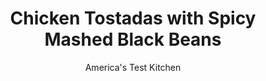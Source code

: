 ---
layout: ../../layouts/MarkdownPostLayout.astro
title: Chicken Tostadas with Spicy Mashed Black Beans
author: America's Test Kitchen
pubDate: 2023-03-15
description: "For this weeknight meal, we add Ro-tel Diced Tomatoes &amp; Green Chilies and fresh cilantro to the mashed black beans to contribute both texture and flavor."
image_url: https://res.cloudinary.com/hksqkdlah/image/upload/ar_1:1,c_fill,dpr_2.0,f_auto,fl_lossy.progressive.strip_profile,g_faces:auto,q_auto:low,w_344/23723_sfs-chicken-tostados-with-spicy-mashed-black-beans-018
tags: ["Main Courses","Chicken","Weeknight"]
calories: 3251
protein: 52
carbohydrates: 80
fats: 
fiber: 9
ingredients: ["2 (6- to 8-ounce), boneless, skinless chicken breasts, trimmed, halved lengthwise, and sliced crosswise 1/2 inch thick","1 tablespoon, ground cumin",", Salt and pepper","2 tablespoons, vegetable oil","1 (15-ounce) can, black beans, rinsed","1 (10-ounce) can, Ro-Tel Original Diced Tomatoes & Green Chilies","1/4 cup, coarsely chopped fresh cilantro","8 , (5-inch) corn tostadas, warmed","2 ounces, feta cheese, crumbled (1/2 cup)","2 , radishes, trimmed, halved, and sliced thin"]
serves: 4
time: "30 minutes"
instructions: ["Pat chicken dry with paper towels and toss with cumin, 1/2 teaspoon salt, and 1/2 teaspoon pepper. Heat oil in 12-inch nonstick skillet over medium-high heat until just smoking. Cook chicken until browned and cooked through, 5 to 7 minutes. Transfer to plate and tent loosely with foil.","Return now-empty skillet to medium-high heat and add beans, tomatoes, and 2 tablespoons cilantro. Cook, mashing beans with potato masher, until mixture is thickened and liquid has evaporated, about 5 minutes. Season with salt and pepper to taste.","Arrange tostadas on serving platter. Spoon 1/2 cup bean mixture onto each tostada. Evenly distribute chicken, feta, radishes, and remaining 2 tablespoons cilantro over bean mixture. Serve."]
nutrition: ["1780 mg Potassium","666 mg Phosphorus","591 mg Calcium","8 mg Iron","213 mg Magnesium","1458 mg Sodium","5 mg Zinc","34 g Fat","13 mg Niacin (B3)","12 g Monounsaturated","3 g Polyunsaturated","1 mg Riboflavin (B2)","178 mg Vitamin C","149 mg Cholesterol","14 g Saturated","9 g Fiber","184 µg Folate (food)","4 g Sugars","19 µg Vitamin K","421 g Water","80 g Carbs","184 µg Folate equivalent (total)","52 g Protein","3 mg Vitamin E","1 µg Vitamin B12","1 mg Vitamin B6","166 µg Vitamin A","812 kcal Energy","3251 calories"]
notes: "Serve with sour cream and lime wedges."
---